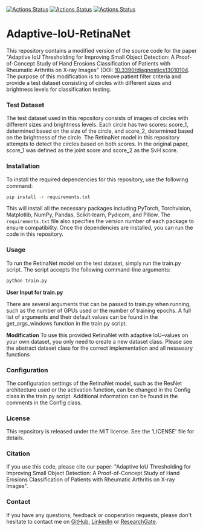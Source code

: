 [![Actions Status](https://github.com/ludgerradke/Adaptive-IoU-RetinaNet/actions/workflows/python3.08.yml/badge.svg)](https://github.com/ludgerradke/Adaptive-IoU-RetinaNet/actions/workflows/python3.08.yml/badge.svg)
[![Actions Status](https://github.com/ludgerradke/Adaptive-IoU-RetinaNet/actions/workflows/python3.09.yml/badge.svg)](https://github.com/ludgerradke/Adaptive-IoU-RetinaNet/actions/workflows/python3.09.yml/badge.svg)
[![Actions Status](https://github.com/ludgerradke/Adaptive-IoU-RetinaNet/actions/workflows/python3.10.yml/badge.svg)](https://github.com/ludgerradke/Adaptive-IoU-RetinaNet/actions/workflows/python3.10.yml/badge.svg)
# Adaptive-IoU-RetinaNet

This repository contains a modified version of the source code for the paper "Adaptive IoU Thresholding for Improving Small Object Detection: A Proof-of-Concept Study of Hand Erosions Classification of Patients with Rheumatic Arthritis on X-ray Images" (DOI: [10.3390/diagnostics13010104](https://www.mdpi.com/2075-4418/13/1/104). 
The purpose of this modification is to remove patient filter criteria and provide a test dataset consisting of circles with different sizes and brightness levels for classification testing.

### Test Dataset
The test dataset used in this repository consists of images of circles with different sizes and brightness levels. 
Each circle has two scores: score_1, determined based on the size of the circle, and score_2, determined based on the brightness of the circle. The RetinaNet model in this repository attempts to detect the circles based on both scores. In the original paper, score_1 was defined as the joint score and score_2 as the SvH score.

### Installation
To install the required dependencies for this repository, use the following command:

````bash
pip install -r requirements.txt
````
This will install all the necessary packages including PyTorch, Torchvision, Matplotlib, NumPy, Pandas, Scikit-learn, Pydicom, and Pillow. 
The `requirements.txt` file also specifies the version number of each package to ensure compatibility. 
Once the dependencies are installed, you can run the code in this repository.

### Usage

To run the RetinaNet model on the test dataset, simply run the train.py script. 
The script accepts the following command-line arguments:

````bash
python train.py
````

**User Input for train.py**

There are several arguments that can be passed to train.py when running, such as the number of GPUs used or the number of training epochs. A full list of arguments and their default values can be found in the get_args_windows function in the train.py script.

**Modification**
To use this provided RetinaNet with adaptive IoU-values on your own dataset, you only need to create a new dataset class.
Please see the abstract dataset class for the correct implementation and all nessesary functions

### Configuration
The configuration settings of the RetinaNet model, such as the ResNet architecture used or the activation function, can be changed in the Config class in the train.py script. Additional information can be found in the comments in the Config class.

### License
This repository is released under the MIT license. See the 'LICENSE' file for details.

### Citation
If you use this code, please cite our paper: "Adaptive IoU Thresholding for Improving Small Object Detection: A Proof-of-Concept Study of Hand Erosions Classification of Patients with Rheumatic Arthritis on X-ray Images".
### Contact
If you have any questions, feedback or cooperation requests, please don't hesitate to contact me on [GitHub](https://github.com/ludgerradke), [LinkedIn](https://www.linkedin.com/in/ludger-radke) or [ResearchGate](https://www.researchgate.net/profile/Karl-Radke-2).